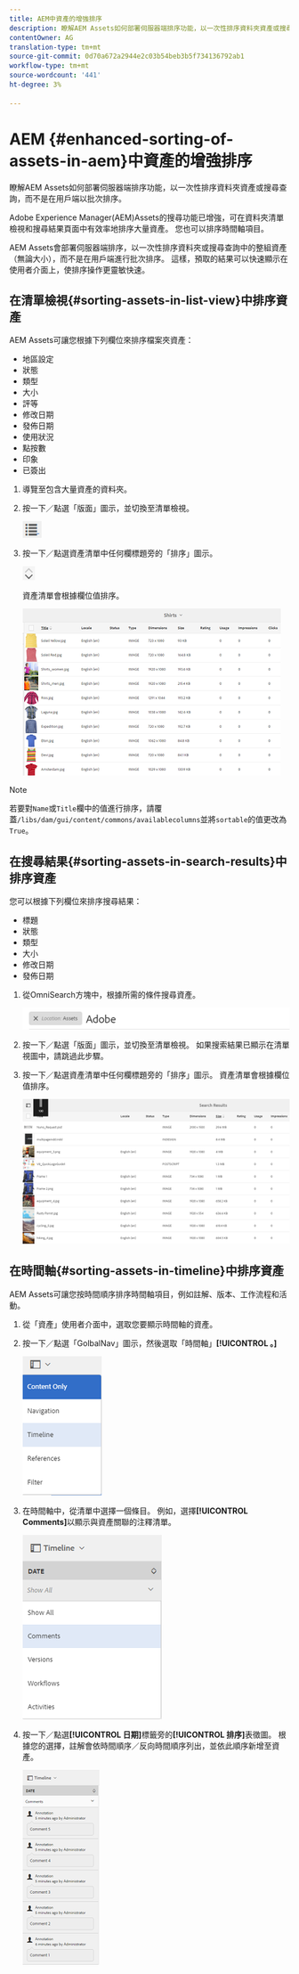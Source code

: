 ```yaml
---
title: AEM中資產的增強排序
description: 瞭解AEM Assets如何部署伺服器端排序功能，以一次性排序資料夾資產或搜尋查詢，而不是在用戶端以批次排序。
contentOwner: AG
translation-type: tm+mt
source-git-commit: 0d70a672a2944e2c03b54beb3b5f734136792ab1
workflow-type: tm+mt
source-wordcount: '441'
ht-degree: 3%

---
```



# AEM {#enhanced-sorting-of-assets-in-aem}中資產的增強排序

瞭解AEM Assets如何部署伺服器端排序功能，以一次性排序資料夾資產或搜尋查詢，而不是在用戶端以批次排序。

Adobe Experience Manager(AEM)Assets的搜尋功能已增強，可在資料夾清單檢視和搜尋結果頁面中有效率地排序大量資產。 您也可以排序時間軸項目。

AEM Assets會部署伺服器端排序，以一次性排序資料夾或搜尋查詢中的整組資產（無論大小），而不是在用戶端進行批次排序。 這樣，預取的結果可以快速顯示在使用者介面上，使排序操作更靈敏快速。

## 在清單檢視{#sorting-assets-in-list-view}中排序資產

AEM Assets可讓您根據下列欄位來排序檔案夾資產：

* 地區設定
* 狀態
* 類型
* 大小
* 評等
* 修改日期
* 發佈日期
* 使用狀況
* 點按數
* 印象
* 已簽出

1. 導覽至包含大量資產的資料夾。
1. 按一下／點選「版面」圖示，並切換至清單檢視。

   ![chlimage_1-394](assets/chlimage_1-394.png)

1. 按一下／點選資產清單中任何欄標題旁的「排序」圖示。

   ![chlimage_1-395](assets/chlimage_1-395.png)

   資產清單會根據欄位值排序。

   ![chlimage_1-396](assets/chlimage_1-396.png)

>[!NOTE]
>
>若要對`Name`或`Title`欄中的值進行排序，請覆蓋`/libs/dam/gui/content/commons/availablecolumns`並將`sortable`的值更改為`True`。

## 在搜尋結果{#sorting-assets-in-search-results}中排序資產

您可以根據下列欄位來排序搜尋結果：

* 標題
* 狀態
* 類型
* 大小
* 修改日期
* 發佈日期

1. 從OmniSearch方塊中，根據所需的條件搜尋資產。

   ![chlimage_1-397](assets/chlimage_1-397.png)

1. 按一下／點選「版面」圖示，並切換至清單檢視。 如果搜索結果已顯示在清單視圖中，請跳過此步驟。
1. 按一下／點選資產清單中任何欄標題旁的「排序」圖示。 資產清單會根據欄位值排序。

   ![chlimage_1-398](assets/chlimage_1-398.png)

## 在時間軸{#sorting-assets-in-timeline}中排序資產

AEM Assets可讓您按時間順序排序時間軸項目，例如註解、版本、工作流程和活動。

1. 從「資產」使用者介面中，選取您要顯示時間軸的資產。
1. 按一下／點選「GolbalNav」圖示，然後選取「時間軸」**[!UICONTROL 。]**

   ![chlimage_1-399](assets/chlimage_1-399.png)

1. 在時間軸中，從清單中選擇一個條目。 例如，選擇&#x200B;**[!UICONTROL Comments]**&#x200B;以顯示與資產關聯的注釋清單。

   ![chlimage_1-400](assets/chlimage_1-400.png)

1. 按一下／點選&#x200B;**[!UICONTROL 日期]**&#x200B;標籤旁的&#x200B;**[!UICONTROL 排序]**&#x200B;表徵圖。 根據您的選擇，註解會依時間順序／反向時間順序列出，並依此順序新增至資產。

   ![chlimage_1-401](assets/chlimage_1-401.png)

